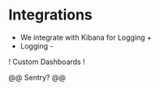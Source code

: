 # Integrations

* We integrate with Kibana for Logging +
* Logging -

! Custom Dashboards !

@@ Sentry? @@


